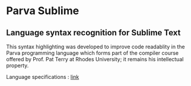# Parva Sublime
Language syntax recognition for Sublime Text
-----------

This syntax highlighting was developed to improve code readablity in the Parva programming language which forms part of the compiler course offered by Prof. Pat Terry at Rhodes University; it remains his intellectual property.

Language specifications : [link](http://www.cs.ru.ac.za/courses/CSc301/Translators/parva.htm)
